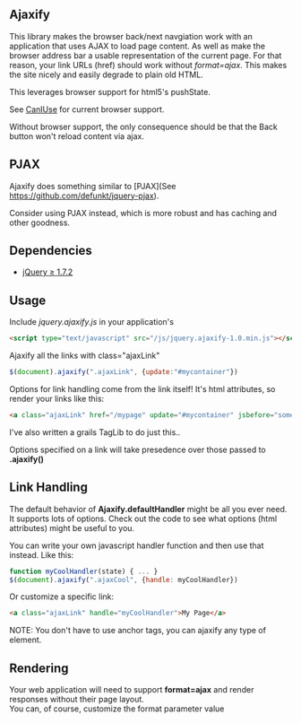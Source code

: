## Ajaxify

This library makes the browser back/next navgiation work with an application that uses AJAX to load page content.
As well as make the browser address bar a usable representation of the current page.
For that reason,  your link URLs (href) should work without *format=ajax*. 
This makes the site nicely and easily degrade to plain old HTML.

This leverages browser support for html5's pushState.

See [CanIUse](http://caniuse.com/#feat=history) for current browser support.

Without browser support, the only consequence should be that the Back button won't reload content via ajax.

## PJAX

Ajaxify does something similar to [PJAX](See https://github.com/defunkt/jquery-pjax).

Consider using PJAX instead, which is more robust and has caching and other goodness.


## Dependencies
* [jQuery &#8805; 1.7.2](http://jquery.com/)

## Usage
Include *jquery.ajaxify.js* in your application's *<head>*
```html
<script type="text/javascript" src="/js/jquery.ajaxify-1.0.min.js"></script>
```

Ajaxify all the links with class="ajaxLink"
```js
$(document).ajaxify(".ajaxLink", {update:"#mycontainer"})
```

Options for link handling come from the link itself!  It's html attributes, so render your links like this:
```html
<a class="ajaxLink" href="/mypage" update="#mycontainer" jsbefore="someFunction();" format="ajax">My Page</a>
```
I've also written a grails TagLib to do just this..

Options specified on a link will take presedence over those passed to **.ajaxify()**


## Link Handling
The default behavior of **Ajaxify.defaultHandler** might be all you ever need.  
It supports lots of options.  Check out the code to see what options (html attributes) might be useful to you.

You can write your own javascript handler function and then use that instead. Like this:
```js
function myCoolHandler(state) { ... }
$(document).ajaxify(".ajaxCool", {handle: myCoolHandler})
```

Or customize a specific link:
```html
<a class="ajaxLink" handle="myCoolHandler">My Page</a>
```

NOTE: You don't have to use anchor tags, you can ajaxify any type of element.

## Rendering
Your web application will need to support **format=ajax** and render responses without their page layout.  
You can, of course, customize the format parameter value


